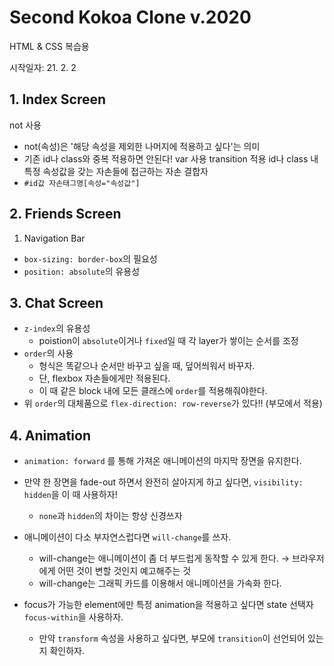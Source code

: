 # Second Kokoa Clone v.2020

HTML & CSS 복습용

시작일자: 21. 2. 2

## 1. Index Screen

not 사용

- not(속성)은 '해당 속성을 제외한 나머지에 적용하고 싶다'는 의미
- 기존 id나 class와 중복 적용하면 안된다!
  var 사용
  transition 적용
  id나 class 내 특정 속성값을 갖는 자손들에 접근하는 자손 결합자
- `#id값 자손태그명[속성="속성값"]`

## 2. Friends Screen

1. Navigation Bar

- `box-sizing: border-box`의 필요성
- `position: absolute`의 유용성

## 3. Chat Screen

- `z-index`의 유용성
  - poistion이 `absolute`이거나 `fixed`일 때 각 layer가 쌓이는 순서를 조정
- `order`의 사용
  - 형식은 똑같으나 순서만 바꾸고 싶을 때, 덮어씌워서 바꾸자.
  - 단, flexbox 자손들에게만 적용된다.
  - 이 때 같은 block 내에 모든 클래스에 `order`를 적용해줘야한다.
- 위 `order`의 대체품으로 `flex-direction: row-reverse`가 있다!! (부모에서 적용)

## 4. Animation

- `animation: forward` 를 통해 가져온 애니메이션의 마지막 장면을 유지한다.

- 만약 한 장면을 fade-out 하면서 완전히 살아지게 하고 싶다면, `visibility: hidden`을 이 때 사용하자!

  - `none`과 `hidden`의 차이는 항상 신경쓰자

- 애니메이션이 다소 부자연스럽다면 `will-change`를 쓰자.

  - will-change는 애니메이션이 좀 더 부드럽게 동작할 수 있게 한다. → 브라우저에게 어떤 것이 변할 것인지 예고해주는 것
  - will-change는 그래픽 카드를 이용해서 애니메이션을 가속화 한다.

- focus가 가능한 element에만 특정 animation을 적용하고 싶다면 state 선택자 `focus-within`을 사용하자.
  - 만약 `transform` 속성을 사용하고 싶다면, 부모에 `transition`이 선언되어 있는지 확인하자.
